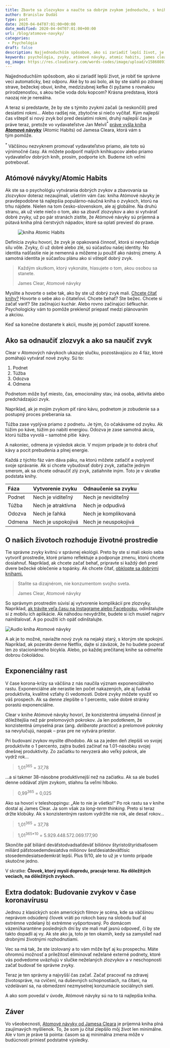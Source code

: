 ```yaml
---
title: Zbavte sa zlozvykov a naučte sa dobrým zvykom jednoducho, s knihou Atómové návyky
author: Branislav Dudáš
type: post
date: 2020-04-04T07:01:00+00:00
date_modified: 2020-04-04T07:01:00+00:00
url: /blog/atomove-navyky/
categories:
 - Psychológia
draft: false
description: Najjednoduchším spôsobom, ako si zariadiť lepší život, je robiť tie správne veci automaticky, bez odporu. S knihou Atomové návyky to zvládnete hravo.
keywords: psychológia, zvyky, atómové návyky, atomic habits, james clear
og_image: https://res.cloudinary.com/words-codes/image/upload/v1586089371/og-images/og-image.atomove-navyky.jpg
---
```

Najjednoduchším spôsobom, ako si zariadiť lepší život, je robiť tie správne veci automaticky, bez odporu. Aké by to asi bolo, ak by ste siahli po zdravej strave, bežeckej obuvi, knihe, medzizubnej kefke či pyžame s rovnakou prirodzenosťou, s akou tečie voda dolu kopcom? Krásna predstava, ktorá naozaj nie je&nbsp;nereálna.

A teraz si predstavte, že by ste s týmito zvykmi začali (a neskončili) pred desiatimi rokmi… Alebo radšej nie, zbytočne si niečo vyčítať. Kým najlepší čas vštepiť si nový zvyk bol pred desiatimi rokmi, druhý najlepší čas je práve teraz, pretože vo vydavateľstve Jan Melvil<sup>*</sup> <a href="https://www.melvil.cz/kniha-atomove-navyky" rel ="nofollow" rel="sponsored" target="_blank">práve vyšla kniha <strong>Atomové návyky</strong></a> (Atomic Habits) od Jamesa Cleara, ktorá vám s tým&nbsp;pomôže.

<aside><sup>*</sup> Väčšinou nezvyknem promovať vydavateľstvo priamo, ale toto sú výnimočné časy. Ak môžete podporiť malých kníhkupcov alebo priamo vydavateľov dobrých kníh, prosím, podporte ich. Budeme ich veľmi potrebovať.</aside>


## Atómové návyky/Atomic Habits

Ak ste sa o psychológiu vytvárania dobrých zvykov a zbavovania sa zlozvykov doteraz nezaujímali, ušetrím vám čas: kniha Atómové návyky je pravdepodobne tá najlepšia populárno-náučná kniha o zvykoch, ktorú na trhu nájdete. Nielen na tom česko-slovenskom, ale aj globálne. Na druhú stranu, ak už viete niečo o tom, ako sa zbaviť zlozvykov a ako si vytvárať dobré zvyky, už po pár stranách zistíte, že Atómové návyky sú príjemná a pútavá kniha plná čerstvých nápadov, ktoré sa oplatí previesť do&nbsp;praxe.

<figure>
<img src="https://res.cloudinary.com/words-codes/image/upload/v1586066046/article-images/atomic-habits/atomic-habits-book.jpg" alt="kniha Atomic Habits">
</figure>

Definícia zvyku hovorí, že zvyk je opakovaná činnosť, ktorá si nevyžaduje silu vôle. Zvyky, či už dobré alebo zlé, sú súčasťou našej identity. No identita našťastie nie je nemenná a môžeme ju použiť ako nástroj zmeny. A samotná identita je súčasťou plánu ako si vštepiť dobrý&nbsp;zvyk.

> Každým skutkom, ktorý vykonáte, hlasujete o tom, akou osobou sa stanete. 
> <footer>James Clear, Atomové návyky</footer>

Myslite a hovorte o sebe tak, ako by ste už dobrý zvyk mali. [Chcete čítať knihy?](https://words.codes/blog/knihy-2019/) Hovorte o sebe ako o čitateľovi. Chcete behať? Ste bežec. Chcete si začať variť? Ste začínajúci kuchár. Alebo rovno začínajúci šéfkuchár. Psychologicky vám to pomôže preklenúť priepasť medzi plánovaním a&nbsp;akciou.

Keď sa konečne dostanete k akcii, musíte jej pomôcť zapustiť&nbsp;korene.


## Ako sa odnaučiť zlozvyk a ako sa naučiť zvyk

Clear v Atomových návykoch ukazuje slučku, pozostávajúcu zo 4 fáz, ktoré pomáhajú vytvárať nové zvyky. Sú&nbsp;to:

1. Podnet
2. Túžba
3. Odozva
4. Odmena

Podnetom môže byť miesto, čas, emocionálny stav, iná osoba, aktivita alebo predchádzajúci&nbsp;zvyk. 

Napríklad, ak je mojim zvykom piť ráno kávu, podnetom je zobudenie sa a postupný proces preberania&nbsp;sa.

Túžba zase vyplýva priamo z podnetu. Je tým, čo očakávame od zvyku. Ak túžim po káve, túžim po nabití energiou. Odozva je zase samotná akcia, ktorú túžba vyvolá – samotné pitie &nbsp;kávy.

A nakoniec, odmena je výsledok akcie. V mojom prípade je to dobrá chuť kávy a pocit prebudenia a plnej&nbsp;energie.

Každá z týchto fáz vám dáva páku, na ktorú môžete zatlačiť a ovplyvniť svoje správanie. Ak si chcete vybudovať dobrý zvyk, zatlačte jedným smerom, ak sa chcete odnaučiť zlý zvyk, zatiahnite iným. Toto je v skratke podstata&nbsp;knihy.

| Fáza | Vytvorenie zvyku | Odnaučenie sa zvyku |
|:--|:--|:--|
| Podnet | Nech je viditeľný | Nech je neviditeľný |
| Túžba | Nech je atraktívna | Nech je odpudivá |
| Odozva | Nech je ľahká | Nech je komplikovaná |
| Odmena | Nech je uspokojivá | Nech je neuspokojivá |

## O našich životoch rozhoduje životné prostredie

Tie správne zvyky kvitnú v správnej ekológii. Preto by ste si mali okolo seba vytvoriť prostredie, ktoré priamo reflektuje a podporuje zmenu, ktorú chcete dosiahnuť. Napríklad, ak chcete začať behať, pripravte si každý deň pred dvere bežecké oblečenie a topánky. Ak chcete čítať, [obklopte sa dobrými knihami.](https://words.codes/blog/knihy-2019/)

> Staňte sa dizajnérom, nie konzumentom svojho sveta. 
> <footer>James Clear, Atomové návyky</footer>

So správnym prostredím súvisí aj vytvorenie komplikácií pre zlozvyky. Napríklad, [ak trávite veľa času na Instagrame alebo Facebooku,](https://words.codes/blog/deletefacebook/) odinštalujte si z mobilu ich aplikácie. Ak náhodou nevydržíte, budete si ich musieť najprv nainštalovať. A po použití ich opäť&nbsp;odinštalujte.

![Audio kniha Atomové návyky](https://res.cloudinary.com/words-codes/image/upload/v1586085416/article-images/atomic-habits/audio-kniha-atomove-navyky.jpg)

A ak je to možné, naviažte nový zvyk na nejaký starý, s ktorým ste spokojní. Napríklad, ak pozeráte denne Netflix, dajte si záväzok, že ho budete pozerať len zo stacionárneho bicykla. Alebo, po každej prečítanej knihe sa odmeňte dobrou&nbsp;čokoládou.


## Exponenciálny rast

V čase korona-krízy sa väčšina z nás naučila význam exponenciálneho rastu. Exponenciálne ale nerastie len počet nakazených, ale aj ľudská produktivita, kvalitné vzťahy či vedomosti. Dobré zvyky môžete využiť vo váš prospech. Ak sa denne zlepšíte o 1 percento, vaše dobré stránky porastú&nbsp;exponenciálne.

Clear v knihe Atómové návyky hovorí, že konzistentná úmyselná činnosť je dôležitejšia než pár prelomových pokrokov. Ja len podotknem, že konzistentná úmyselná prax (ang. *deliberate practice*) a prelomové pokroky sa nevylučujú, naopak – prax pre ne vytvára&nbsp;priestor.

Pri budovaní zvykov myslite dlhodobo. Ak sa za jeden deň zlepšíš vo svojej produktivite o 1 percento, zajtra budeš začínať na 1.01-násobku svojej dnešnej produktivity. Zo začiatku to nevyzerá ako veľký pokrok, ale vydrž&nbsp;rok…

>1,01<sup>365</sup> = 37,78

…a si takmer 38-násobne produktívnejší než na začiatku. Ak sa ale budeš denne oddávať zlým zvykom, stiahnu ťa veľmi&nbsp;hlboko.

>0,99<sup>365</sup> = 0,025

Ako sa hovorí v teleshoppingu: „Ale to nie je všetko!“ Po rok rastu sa v knihe dostal aj James Clear. Ja som však za *long-term thinking.* Preto si teraz držte klobúky. Ak s konzistentným rastom vydržíte nie rok, ale desať&nbsp;rokov…

>1,01<sup>365</sup> = 37,78

>1,01<sup>365*10</sup> = 5.929.448.572.069.177,90

Skončíte päť biliárd deväťstodvadsaťdeväť biliónov štyristoštyridsaťosem miliárd päťstosedemdesiatdva miliónov šesťdesiatdeväťtisíc stosedemdesiatsedemkrát lepší. Plus 9/10, ale to už je v tomto prípade skutočne&nbsp;jedno.

V skratke: **Človek, ktorý myslí dopredu, pracuje teraz. Na dôležitých veciach, na dôležitých zvykoch.**


## Extra dodatok: Budovanie zvykov v čase koronavírusu

Jednou z klasických scén amerických filmov je scéna, kde sa väčšinou neprávom odsúdený človek vráti po rokoch basy na slobodu buď a) extrémne vzdelaný b) extrémne vyšportovaný. Po domácom väzení/karanténe posledných dní by ste mali mať jasnú odpoveď, či by ste takto dopadli aj vy. Ak ste ako ja, toto je ten okamih, kedy sa zamyslieť nad drobnými životnými&nbsp;rozhodnutiami.

Vec sa má tak, že ste izolovaný a to vám môže byť aj ku prospechu. Máte ohromnú možnosť a príležitosť eliminovať neželané externé podnety, ktoré vás podvedome uväzňujú v slučke neželaných zlozvykov a v neschopnosti začať budovať tie správne&nbsp;zvyky.

Teraz je ten správny a najvyšší čas začať. Začať pracovať na zdravej životospráve, na cvičení, na duševných schopnostiach, na čítaní, na vzdelávaní sa, na obmedzení nezmyselnej konzumácie sociálnych&nbsp;sietí.

A ako som povedal v úvode, Atómové návyky sú na to tá najlepšia&nbsp;kniha.

## Záver

Vo všeobecnosti, <a href="https://www.melvil.cz/kniha-atomove-navyky" rel ="nofollow" rel="sponsored" target="_blank">Atomové návyky od Jamesa Cleara</a> je príjemná kniha plná zaujímavých myšlienok. To, že som ju  čítal zlepšilo môj život len minimálne. Ale v tom je práve tá pointa: časom sa aj minimálna zmena môže v budúcnosti priniesť podstatné&nbsp;výsledky.